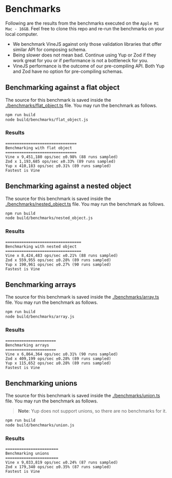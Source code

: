 # Benchmarks

Following are the results from the benchmarks executed on the `Apple M1 Mac - 16GB`. Feel free to clone this repo and re-run the benchmarks on your local computer.

- We benchmark VineJS against only those validation libraries that offer similar API for composing schema.
- Being slower does not mean bad. Continue using Yup or Zod if they work great for you or if performance is not a bottleneck for you.
- VineJS performance is the outcome of our pre-compiling API. Both Yup and Zod have no option for pre-compiling schemas.

## Benchmarking against a flat object
The source for this benchmark is saved inside the [./benchmarks/flat_object.ts](./benchmarks/flat_object.ts) file. You may run the benchmark as follows.

```sh
npm run build
node build/benchmarks/flat_object.js
```

### Results
```
===============================
Benchmarking with flat object
===============================
Vine x 9,451,180 ops/sec ±0.98% (88 runs sampled)
Zod x 1,193,685 ops/sec ±0.33% (89 runs sampled)
Yup x 410,183 ops/sec ±0.31% (89 runs sampled)
Fastest is Vine
```

## Benchmarking against a nested object
The source for this benchmark is saved inside the [./benchmarks/nested_object.ts](./benchmarks/nested_object.ts) file. You may run the benchmark as follows.

```sh
npm run build
node build/benchmarks/nested_object.js
```

### Results
```
=================================
Benchmarking with nested object
=================================
Vine x 8,424,483 ops/sec ±0.21% (88 runs sampled)
Zod x 559,955 ops/sec ±0.28% (89 runs sampled)
Yup x 190,961 ops/sec ±0.27% (90 runs sampled)
Fastest is Vine
```

## Benchmarking arrays
The source for this benchmark is saved inside the [./benchmarks/array.ts](./benchmarks/array.ts) file. You may run the benchmark as follows.

```sh
npm run build
node build/benchmarks/array.js
```

### Results
```
======================
Benchmarking arrays
======================
Vine x 6,864,364 ops/sec ±0.31% (90 runs sampled)
Zod x 409,199 ops/sec ±0.28% (89 runs sampled)
Yup x 115,652 ops/sec ±0.28% (89 runs sampled)
Fastest is Vine
```

## Benchmarking unions
The source for this benchmark is saved inside the [./benchmarks/union.ts](./benchmarks/union.ts) file. You may run the benchmark as follows.

> **Note**: Yup does not support unions, so there are no benchmarks for it.

```sh
npm run build
node build/benchmarks/union.js
```

### Results
```
=======================
Benchmarking unions
=======================
Vine x 9,033,819 ops/sec ±0.24% (87 runs sampled)
Zod x 179,340 ops/sec ±0.35% (87 runs sampled)
Fastest is Vine
```
